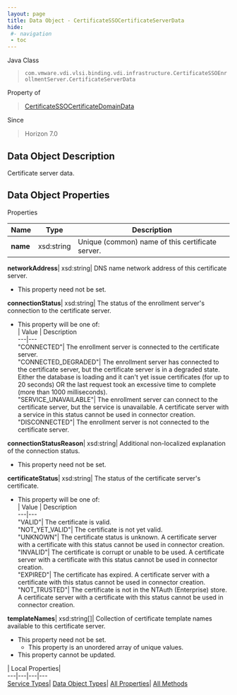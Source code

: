 ```yaml
---
layout: page
title: Data Object - CertificateSSOCertificateServerData
hide:
 #- navigation
 - toc
---
```






Java Class  
> `com.vmware.vdi.vlsi.binding.vdi.infrastructure.CertificateSSOEnrollmentServer.CertificateServerData`

Property of  
> [CertificateSSOCertificateDomainData](vdi.infrastructure.CertificateSSOEnrollmentServer.DomainData.md#field_detail)

Since  
> Horizon 7.0


## Data Object Description 

Certificate server data. 

## Data Object Properties

Properties

Name |  Type |  Description   
---|---|---  
**name**|  xsd:string|  Unique (common) name of this certificate server.   
  
**networkAddress**|  xsd:string|  DNS name network address of this certificate server.   


* This property need not be set.

  
**connectionStatus**|  xsd:string|  The status of the enrollment server's connection to the certificate server.   


  * This property will be one of:  
|  Value |  Description   
---|---  
"CONNECTED"| The enrollment server is connected to the certificate server.  
"CONNECTED_DEGRADED"| The enrollment server has connected to the certificate server, but the certificate server is in a degraded state. Either the database is loading and it can't yet issue certificates (for up to 20 seconds) OR the last request took an excessive time to complete (more than 1000 milliseconds).  
"SERVICE_UNAVAILABLE"| The enrollment server can connect to the certificate server, but the service is unavailable. A certificate server with a service in this status cannot be used in connector creation.  
"DISCONNECTED"| The enrollment server is not connected to the certificate server.  

  
**connectionStatusReason**|  xsd:string|  Additional non-localized explanation of the connection status.   


* This property need not be set.

  
**certificateStatus**|  xsd:string|  The status of the certificate server's certificate.   


  * This property will be one of:  
|  Value |  Description   
---|---  
"VALID"| The certificate is valid.  
"NOT_YET_VALID"| The certificate is not yet valid.  
"UNKNOWN"| The certificate status is unknown. A certificate server with a certificate with this status cannot be used in connector creation.  
"INVALID"| The certificate is corrupt or unable to be used. A certificate server with a certificate with this status cannot be used in connector creation.  
"EXPIRED"| The certificate has expired. A certificate server with a certificate with this status cannot be used in connector creation.  
"NOT_TRUSTED"| The certificate is not in the NTAuth (Enterprise) store. A certificate server with a certificate with this status cannot be used in connector creation.  

  
**templateNames**|  xsd:string[]|  Collection of certificate template names available to this certificate server.   


* This property need not be set.
  * This property is an unordered array of unique values.
* This property cannot be updated.

  
  
  
 | Local Properties|   
---|---|---|---  
[Service Types](index-mo_types.md)| [Data Object Types](index-do_types.md)| [All Properties](index-properties.md)| [All Methods](index-methods.md)  
  
  
